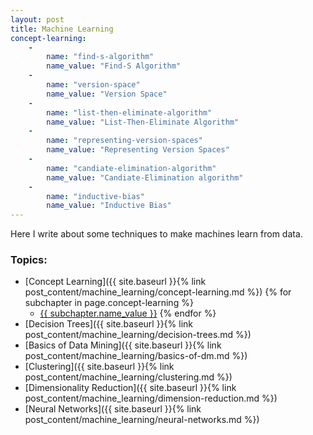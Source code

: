 ```yaml
---
layout: post
title: Machine Learning
concept-learning:
    -
        name: "find-s-algorithm"
        name_value: "Find-S Algorithm"
    -
        name: "version-space"
        name_value: "Version Space"
    -
        name: "list-then-eliminate-algorithm"
        name_value: "List-Then-Eliminate Algorithm"
    -
        name: "representing-version-spaces"
        name_value: "Representing Version Spaces"
    -
        name: "candiate-elimination-algorithm"
        name_value: "Candiate-Elimination algorithm"
    -
        name: "inductive-bias"
        name_value: "Inductive Bias"
---
```


Here I write about some techniques to make machines learn from data.


### Topics:
- [Concept Learning]({{ site.baseurl }}{% link post_content/machine_learning/concept-learning.md %})
    {% for subchapter in page.concept-learning %}
    - <a href="{{ site.baseurl }}{% link post_content/machine_learning/concept-learning.md %}#{{subchapter.name}}">{{ subchapter.name_value }}</a>
    {% endfor %}
- [Decision Trees]({{ site.baseurl }}{% link post_content/machine_learning/decision-trees.md %})
- [Basics of Data Mining]({{ site.baseurl }}{% link post_content/machine_learning/basics-of-dm.md %})
- [Clustering]({{ site.baseurl }}{% link post_content/machine_learning/clustering.md %})
- [Dimensionality Reduction]({{ site.baseurl }}{% link post_content/machine_learning/dimension-reduction.md %})
- [Neural Networks]({{ site.baseurl }}{% link post_content/machine_learning/neural-networks.md %})
